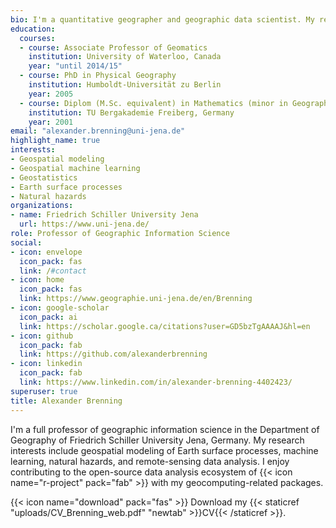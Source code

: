 ```yaml
---
bio: I'm a quantitative geographer and geographic data scientist. My research interests include geospatial modeling of Earth surface processes, machine learning, natural hazards, and remote-sensing data analysis.
education:
  courses:
  - course: Associate Professor of Geomatics
    institution: University of Waterloo, Canada
    year: "until 2014/15"
  - course: PhD in Physical Geography
    institution: Humboldt-Universität zu Berlin
    year: 2005
  - course: Diplom (M.Sc. equivalent) in Mathematics (minor in Geography)
    institution: TU Bergakademie Freiberg, Germany
    year: 2001
email: "alexander.brenning@uni-jena.de"
highlight_name: true
interests:
- Geospatial modeling
- Geospatial machine learning
- Geostatistics
- Earth surface processes
- Natural hazards
organizations:
- name: Friedrich Schiller University Jena
  url: https://www.uni-jena.de/
role: Professor of Geographic Information Science
social:
- icon: envelope
  icon_pack: fas
  link: /#contact
- icon: home
  icon_pack: fas
  link: https://www.geographie.uni-jena.de/en/Brenning
- icon: google-scholar
  icon_pack: ai
  link: https://scholar.google.ca/citations?user=GD5bzTgAAAAJ&hl=en
- icon: github
  icon_pack: fab
  link: https://github.com/alexanderbrenning
- icon: linkedin
  icon_pack: fab
  link: https://www.linkedin.com/in/alexander-brenning-4402423/
superuser: true
title: Alexander Brenning
---
```


I'm a full professor of geographic information science in the Department of Geography of Friedrich Schiller University Jena, Germany. My research interests include geospatial modeling of Earth surface processes, machine learning, natural hazards, and remote-sensing data analysis. I enjoy contributing to the open-source data analysis ecosystem of {{< icon name="r-project" pack="fab" >}} with my geocomputing-related packages.

{{< icon name="download" pack="fas" >}} Download my {{< staticref "uploads/CV_Brenning_web.pdf" "newtab" >}}CV{{< /staticref >}}.
